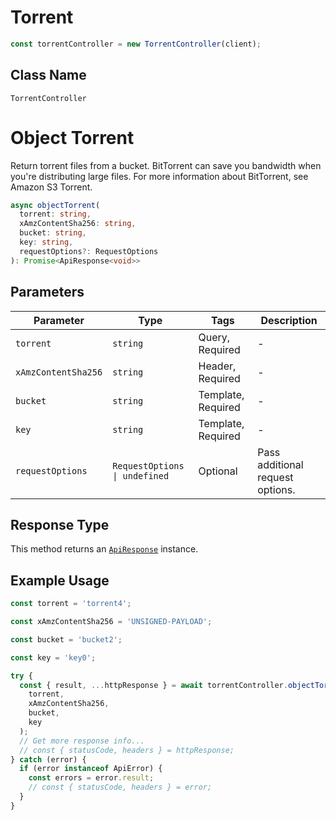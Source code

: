 # Torrent

```ts
const torrentController = new TorrentController(client);
```

## Class Name

`TorrentController`


# Object Torrent

Return torrent files from a bucket. BitTorrent can save you bandwidth when you're distributing large files. For more information about BitTorrent, see Amazon S3 Torrent.

```ts
async objectTorrent(
  torrent: string,
  xAmzContentSha256: string,
  bucket: string,
  key: string,
  requestOptions?: RequestOptions
): Promise<ApiResponse<void>>
```

## Parameters

| Parameter | Type | Tags | Description |
|  --- | --- | --- | --- |
| `torrent` | `string` | Query, Required | - |
| `xAmzContentSha256` | `string` | Header, Required | - |
| `bucket` | `string` | Template, Required | - |
| `key` | `string` | Template, Required | - |
| `requestOptions` | `RequestOptions \| undefined` | Optional | Pass additional request options. |

## Response Type

This method returns an [`ApiResponse`](../../doc/api-response.md) instance.

## Example Usage

```ts
const torrent = 'torrent4';

const xAmzContentSha256 = 'UNSIGNED-PAYLOAD';

const bucket = 'bucket2';

const key = 'key0';

try {
  const { result, ...httpResponse } = await torrentController.objectTorrent(
    torrent,
    xAmzContentSha256,
    bucket,
    key
  );
  // Get more response info...
  // const { statusCode, headers } = httpResponse;
} catch (error) {
  if (error instanceof ApiError) {
    const errors = error.result;
    // const { statusCode, headers } = error;
  }
}
```

